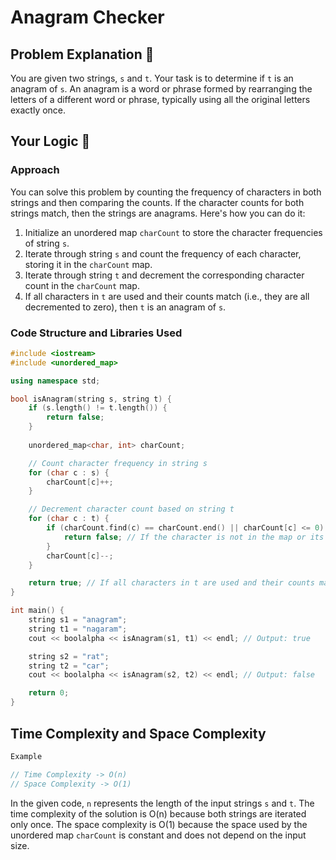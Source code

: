 # Anagram Checker

## Problem Explanation 🚀
You are given two strings, `s` and `t`. Your task is to determine if `t` is an anagram of `s`. An anagram is a word or phrase formed by rearranging the letters of a different word or phrase, typically using all the original letters exactly once.

## Your Logic 🤯
### Approach
You can solve this problem by counting the frequency of characters in both strings and then comparing the counts. If the character counts for both strings match, then the strings are anagrams. Here's how you can do it:

1. Initialize an unordered map `charCount` to store the character frequencies of string `s`.
2. Iterate through string `s` and count the frequency of each character, storing it in the `charCount` map.
3. Iterate through string `t` and decrement the corresponding character count in the `charCount` map.
4. If all characters in `t` are used and their counts match (i.e., they are all decremented to zero), then `t` is an anagram of `s`.

### Code Structure and Libraries Used
```cpp
#include <iostream>
#include <unordered_map>

using namespace std;

bool isAnagram(string s, string t) {
    if (s.length() != t.length()) {
        return false;
    }
    
    unordered_map<char, int> charCount;

    // Count character frequency in string s
    for (char c : s) {
        charCount[c]++;
    }

    // Decrement character count based on string t
    for (char c : t) {
        if (charCount.find(c) == charCount.end() || charCount[c] <= 0) {
            return false; // If the character is not in the map or its count is already 0, not an anagram
        }
        charCount[c]--;
    }

    return true; // If all characters in t are used and their counts match, it's an anagram
}

int main() {
    string s1 = "anagram";
    string t1 = "nagaram";
    cout << boolalpha << isAnagram(s1, t1) << endl; // Output: true

    string s2 = "rat";
    string t2 = "car";
    cout << boolalpha << isAnagram(s2, t2) << endl; // Output: false

    return 0;
}
```

## Time Complexity and Space Complexity
```cpp
Example 

// Time Complexity -> O(n)
// Space Complexity -> O(1)
```

In the given code, `n` represents the length of the input strings `s` and `t`. The time complexity of the solution is O(n) because both strings are iterated only once. The space complexity is O(1) because the space used by the unordered map `charCount` is constant and does not depend on the input size.
